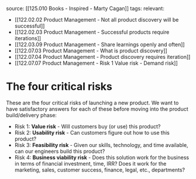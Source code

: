 source: [[125.010 Books - Inspired - Marty Cagan]]
tags:
relevant:
- [[122.02.02 Product Management - Not all product discovery will be successful]]
- [[122.02.03 Product Management - Successful products require iterations]]
- [[122.03.09 Product Management - Share learnings openly and often]]
- [[122.07.03 Product Management - What is product discovery]]
- [[122.07.04 Product Management - Product discovery requires iteration]]
- [[122.07.07 Product Management - Risk 1 Value risk - Demand risk]]

# The four critical risks

These are the four critical risks of launching a new product. We want to have satisfactory answers for each of these before moving into the product build/delivery phase:
- Risk 1: **Value risk** - Will customers buy (or use) this product?
- Risk 2: **Usability risk** - Can customers figure out how to use this product?
- Risk 3: **Feasibility risk** - Given our skills, technology, and time available, can our engineers build this product?
- Risk 4: **Business viability risk** - Does this solution work for the business in terms of financial investment, time, IRR? Does it work for the marketing, sales, customer success, finance, legal, etc., departments?

